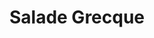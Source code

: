 ---
categories:
- Salade
check: Oui
checkAlwaysOk: false
cuisson: Non
draft: false
ingredients:
  epices:
  - quantite: 40
    title: Origan
    unit: grammes
  frais:
  - quantite: 3
    title: Feta
    unit: Kg
  legumes:
  - quantite: 1
    title: Olives noires à la grecque
    unit: Kg
  - quantite: 4.5
    title: Oignon rouge
    unit: Kg
  - quantite: 10
    title: Tomate
    unit: Kg
  - quantite: 16
    title: Concombre
    unit: Kg
  lof:
  - quantite: 3
    title: huile d'olive
    unit: litre
layout: recettes
materiel:
- Grand Saladier
plate: 180
preparation: Coupez, mélanger.
publishDate: 2024-06-18 12:39:00+00:00
regime:
- vegetarien
- sans-gluten
region: Grece
saison:
- ete
temperature: Froid
title: Salade Grecque
type: entree
---
